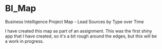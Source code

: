 # BI_Map
Business Intelligence Project Map - Lead Sources by Type over Time

I have created this map as part of an assignment. This was the first shiny app that I have created, so it's a bit rough around the edges, but this will be a work in progress.
